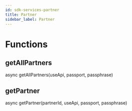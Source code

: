 ```yaml
---
id: sdk-services-partner
title: Partner
sidebar_label: Partner 
---
```


# Functions

## getAllPartners

async getAllPartners(useApi, passport, passphrase)

## getPartner

async getPartner(partnerId, useApi, passport, passphrase)


